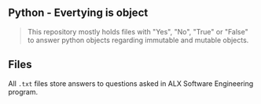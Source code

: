 ## Python - Evertying is object
> This repository mostly holds files with "Yes", "No", "True" or "False" to answer python objects regarding immutable and mutable objects.

## Files
All `.txt` files store answers to questions asked in ALX Software Engineering program.
